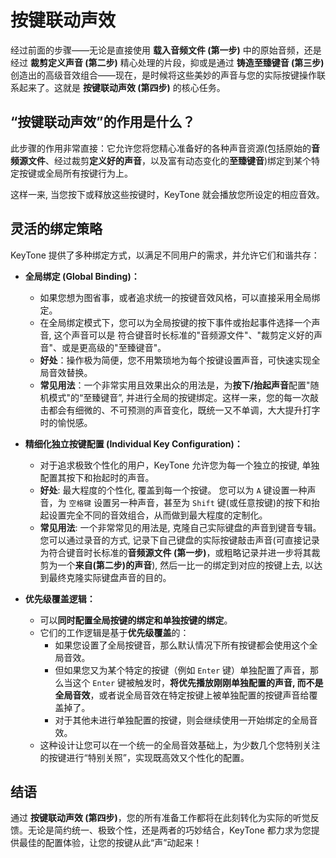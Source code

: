 # 按键联动声效

经过前面的步骤——无论是直接使用 **载入音频文件 (第一步)** 中的原始音频，还是经过 **裁剪定义声音 (第二步)** 精心处理的片段，抑或是通过 **铸造至臻键音 (第三步)** 创造出的高级音效组合——现在，是时候将这些美妙的声音与您的实际按键操作联系起来了。这就是 **按键联动声效 (第四步)** 的核心任务。

## **“按键联动声效”的作用是什么？**

此步骤的作用非常直接：它允许您将您精心准备好的各种声音资源(包括原始的**音频源文件**、经过裁剪**定义好的声音**，以及富有动态变化的**至臻键音**)绑定到某个特定按键或全局所有按键行为上。

这样一来, 当您按下或释放这些按键时，KeyTone 就会播放您所设定的相应音效。

## **灵活的绑定策略**

KeyTone 提供了多种绑定方式，以满足不同用户的需求，并允许它们和谐共存：

* **全局绑定 (Global Binding)：**
  * 如果您想为图省事，或者追求统一的按键音效风格，可以直接采用全局绑定。
  * 在全局绑定模式下，您可以为全局按键的按下事件或抬起事件选择一个声音, 这个声音可以是 符合键音时长标准的"音频源文件"、"裁剪定义好的声音"、或是更高级的"至臻键音"。
  * **好处**：操作极为简便，您不用繁琐地为每个按键设置声音，可快速实现全局音效替换。
  * **常见用法**：一个非常实用且效果出众的用法是，为**按下/抬起声音**配置"随机模式"的“至臻键音”, 并进行全局的按键绑定。这样一来，您的每一次敲击都会有细微的、不可预测的声音变化，既统一又不单调，大大提升打字时的愉悦感。

* **精细化独立按键配置 (Individual Key Configuration)：**
  * 对于追求极致个性化的用户，KeyTone 允许您为每一个独立的按键, 单独配置其按下和抬起时的声音。
  * **好处**: 最大程度的个性化, 覆盖到每一个按键。 您可以为 `A` 键设置一种声音，为 `空格键` 设置另一种声音，甚至为 `Shift` 键(或任意按键)的按下和抬起设置完全不同的音效组合，从而做到最大程度的定制化。
  * **常见用法**: 一个非常常见的用法是, 克隆自己实际键盘的声音到键音专辑。您可以通过录音的方式, 记录下自己键盘的实际按键敲击声音(可直接记录为符合键音时长标准的**音频源文件 (第一步)**，或粗略记录并进一步将其裁剪为一个**来自(第二步)的声音**), 然后一比一的绑定到对应的按键上去, 以达到最终克隆实际键盘声音的目的。

* **优先级覆盖逻辑：**
  * 可以**同时配置全局按键的绑定和单独按键的绑定**。
  * 它们的工作逻辑是基于**优先级覆盖**的：
    * 如果您设置了全局按键音，那么默认情况下所有按键都会使用这个全局音效。
    * 但如果您又为某个特定的按键（例如 `Enter` 键）单独配置了声音，那么当这个 `Enter` 键被触发时，**将优先播放刚刚单独配置的声音, 而不是全局音效**，或者说全局音效在特定按键上被单独配置的按键声音给覆盖掉了。
    * 对于其他未进行单独配置的按键，则会继续使用一开始绑定的全局音效。
  * 这种设计让您可以在一个统一的全局音效基础上，为少数几个您特别关注的按键进行“特别关照”，实现既高效又个性化的配置。

## 结语

通过 **按键联动声效 (第四步)**，您的所有准备工作都将在此刻转化为实际的听觉反馈。无论是简约统一、极致个性，还是两者的巧妙结合，KeyTone 都力求为您提供最佳的配置体验，让您的按键从此“声”动起来！